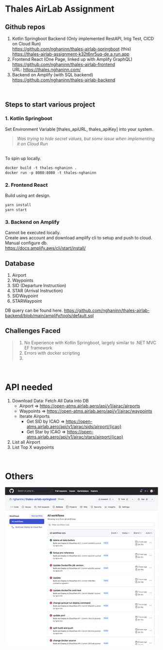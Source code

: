 # Thales AirLab Assignment

## Github repos

1. Kotlin Springboot Backend (Only implemented RestAPI, Intg Test, CICD on Cloud Run) <br>
   https://github.com/nghaninn/thales-airlab-springboot (this) <br>
   https://thales-airlab-assignment-k32t6nr5uq-de.a.run.app
2. Frontend React (One Page, linked up with Amplify GraphQL) <br>
   https://github.com/nghaninn/thales-airlab-frontend <br>
   URL: https://thales.nghaninn.com/
3. Backend on Amplify (with SQL backend) <br>
   https://github.com/nghaninn/thales-airlab-backend

<br/>

## Steps to start various project

### 1. Kotlin Springboot

Set Environment Variable [thales_apiURL, thales_apiKey] into your system.
>_Was trying to hide secret values, but some issue when implementing it on Cloud Run_

<br>
To spin up locally. <br>

```
docker build -t thales-nghaninn .
docker run -p 8080:8080 -t thales-nghaninn
```

### 2. Frontend React

Build using ant design.
```
yarn install
yarn start
```

### 3. Backend on Amplify

Cannot be executed locally. <br>
Create aws account and download amplify cli to setup and push to cloud. <br>
Manual configure db. <br> 
https://docs.amplify.aws/cli/start/install/

## Database

1. Airport
2. Waypoints
3. SID (Departure Instruction)
4. STAR (Arrival Instruction)
5. SIDWaypoint
6. STARWaypoint

DB query can be found here. 
https://github.com/nghaninn/thales-airlab-backend/blob/main/amplify/tools/default.sql


## Challenges Faced

>1. No Experience with Kotlin Springboot, largely similar to .NET MVC EF framework
>2. Errors with docker scripting
>3. 

<br>

# API needed

1. Download Data: Fetch All Data into DB
    - Airport => https://open-atms.airlab.aero/api/v1/airac/airports
    - Waypoints => https://open-atms.airlab.aero/api/v1/airac/waypoints
    - Iterate Airports
      - Get SID by ICAO => https://open-atms.airlab.aero/api/v1/airac/sids/airport/{icao}
      - Get Star by ICAO => https://open-atms.airlab.aero/api/v1/airac/stars/airport/{icao}
2. List all Airport
3. List Top X waypoints


<br>

# Others
<img src="https://raw.githubusercontent.com/nghaninn/thales-airlab-springboot/main/images/springboot_cicd.png?token=GHSAT0AAAAAABZLZI3HYAR3J7DCGYKIHTQUYZ3I3UA">